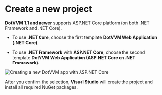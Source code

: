 # Create a new project

**DotVVM 1.1 and newer** supports ASP.NET Core platform (on both .NET Framework and .NET Core).

+ To use **.NET Core**, choose the first template __DotVVM Web Application (.NET Core)__.

+ To use **.NET Framework** with **ASP.NET Core**, choose the second template __DotVVM Web Application (ASP.NET Core on .NET Framework)__.

<img src="{imageDir}how-to-start-dnx_img1.png" alt="Creating a new DotVVM app with ASP.NET Core" />



After you confirm the selection, **Visual Studio** will create the project and install all required NuGet packages.